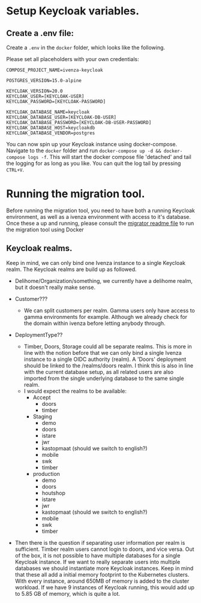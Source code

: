 # Setup Keycloak variables.

## Create a .env file:
Create a `.env` in the `docker` folder, which looks like the following.

Please set all placeholders with your own credentials:
```env
COMPOSE_PROJECT_NAME=ivenza-keycloak
 
POSTGRES_VERSION=15.0-alpine
 
KEYCLOAK_VERSION=20.0
KEYCLOAK_USER=[KEYCLOAK-USER]
KEYCLOAK_PASSWORD=[KEYCLOAK-PASSWORD]
 
KEYCLOAK_DATABASE_NAME=keycloak
KEYCLOAK_DATABASE_USER=[KEYCLOAK-DB-USER]
KEYCLOAK_DATABASE_PASSWORD=[KEYCLOAK-DB-USER-PASSWORD]
KEYCLOAK_DATABASE_HOST=keycloakdb
KEYCLOAK_DATABASE_VENDOR=postgres
```

You can now spin up your Keycloak instance using docker-compose. Navigate to the `docker` folder and run `docker-compose up -d && docker-compose logs -f`. This will start the docker compose file 'detached' and tail the logging for as long as you like. You can quit the log tail by pressing `CTRL+V`.


# Running the migration tool.
Before running the migration tool, you need to have both a running Keycloak environment, as well as a ivenza environment with access to it's database.
Once these a up and running, please consult the [migrator readme file](./ivenza_auth_migrator/README.md) to run the migration tool using Docker

## Keycloak realms.
Keep in mind, we can only bind one Ivenza instance to a single Keycloak realm.
The Keycloak realms are build up as followed.

* Delihome/Organization/something, we currently have a delihome realm, but it
  doesn't really make sense.
* Customer???
    * We can split customers per realm. Gamma users only have access to gamma
      environments for example. Although we already check for the domain within
      ivenza before letting anybody through.
* DeploymentType??
    * Timber, Doors, Storage could all be separate realms. This is more in line
      with the notion before that we can only bind a single Ivenza instance to a
      single OIDC authority (realm). A 'Doors' deployment should be linked to
      the /realms/doors realm. I think this is also in line with the current
      database setup, as all related users are also imported from the single
      underlying database to the same single realm.
    * I would expect the realms to be available:
        * Accept
            * doors
            * timber
        * Staging
            * demo
            * doors
            * istare
            * jwr
            * kastopmaat (should we switch to english?)
            * mobile
            * swk
            * timber
        * production
            * demo
            * doors
            * houtshop
            * istare
            * jwr
            * kastopmaat (should we switch to english?)
            * mobile
            * swk
            * timber

* Then there is the question if separating user information per realm is
  sufficient. Timber realm users cannot login to doors, and vice versa.
  Out of the box, it is not possible to have multiple databases for a single
  Keycloak instance. If we want to really separate users into multiple databases
  we should instantiate more Keycloak instances. Keep in mind that these all add
  a initial memory footprint to the Kubernetes clusters. With every instance,
  around 650MB of memory is added to the cluster workload. If we have 9
  instances of Keycloak running, this would add up to 5.85 GB of memory, which
  is quite a lot.
